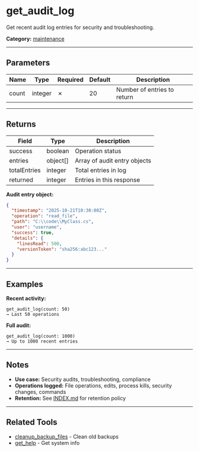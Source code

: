 ﻿# get_audit_log

Get recent audit log entries for security and troubleshooting.

**Category:** [maintenance](INDEX.md)

---

## Parameters

| Name | Type | Required | Default | Description |
|------|------|----------|---------|-------------|
| count | integer | ✗ | 20 | Number of entries to return |

---

## Returns

| Field | Type | Description |
|-------|------|-------------|
| success | boolean | Operation status |
| entries | object[] | Array of audit entry objects |
| totalEntries | integer | Total entries in log |
| returned | integer | Entries in this response |

**Audit entry object:**
```json
{
  "timestamp": "2025-10-21T10:30:00Z",
  "operation": "read_file",
  "path": "C:\\code\\MyClass.cs",
  "user": "username",
  "success": true,
  "details": {
    "linesRead": 500,
    "versionToken": "sha256:abc123..."
  }
}
```

---

## Examples

**Recent activity:**
```
get_audit_log(count: 50)
→ Last 50 operations
```

**Full audit:**
```
get_audit_log(count: 1000)
→ Up to 1000 recent entries
```

---

## Notes

- **Use case:** Security audits, troubleshooting, compliance
- **Operations logged:** File operations, edits, process kills, security changes, commands
- **Retention:** See [INDEX.md](INDEX.md) for retention policy

---

## Related Tools

- [cleanup_backup_files](cleanup_backup_files.md) - Clean old backups
- [get_help](get_help.md) - Get system info